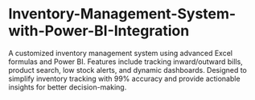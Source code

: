 # Inventory-Management-System-with-Power-BI-Integration
A customized inventory management system using advanced Excel formulas and Power BI. Features include tracking inward/outward bills, product search, low stock alerts, and dynamic dashboards. Designed to simplify inventory tracking with 99% accuracy and provide actionable insights for better decision-making.
